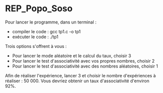 # REP_Popo_Soso

Pour lancer le programme, dans un terminal : 
 - compiler le code : gcc tp1.c -o tp1
 - exécuter le code : ./tp1

Trois options s'offrent à vous : 
 - Pour lancer le mode aléatoire et le calcul du taux, choisir 3
 - Pour lancer le test d'associativité avec vos propres nombres, choisir 2
 - Pour lancer le test d'associativité avec des nombres aléatoires, choisir 1

Afin de réaliser l'expérience, lancer 3 et choisir le nombre d'expériences à réaliser : 50 000.
Vous devriez obtenir un taux d'associativité d'environ 92%.